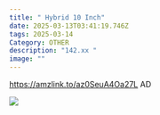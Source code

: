 ```yaml
---
title: " Hybrid 10 Inch"
date: 2025-03-13T03:41:19.746Z
tags: 2025-03-14
Category: OTHER
description: "142.xx "
image: ""
---
```

https://amzlink.to/az0SeuA4Oa27L   AD
<!--StartFragment-->

![](https://m.media-amazon.com/images/I/81QYYNSJl0L._AC_SL1500_.jpg)

<!--EndFragment-->